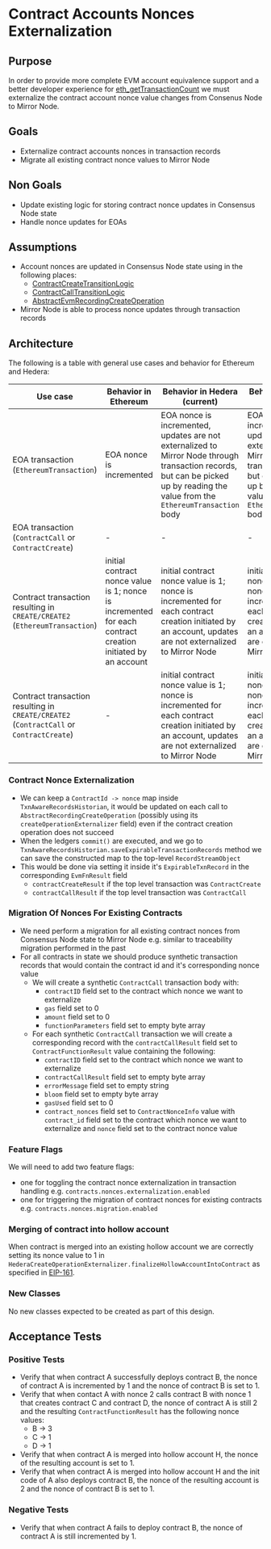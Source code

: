 # Contract Accounts Nonces Externalization

## Purpose

In order to provide more complete EVM account equivalence support and a better developer experience for [eth_getTransactionCount](https://ethereum.org/en/developers/docs/apis/json-rpc/#eth_gettransactioncount) we must externalize the contract account nonce value changes from Consenus Node to Mirror Node.

## Goals

- Externalize contract accounts nonces in transaction records
- Migrate all existing contract nonce values to Mirror Node

## Non Goals

- Update existing logic for storing contract nonce updates in Consensus Node state
- Handle nonce updates for EOAs

## Assumptions

- Account nonces are updated in Consensus Node state using in the following places:
  - [ContractCreateTransitionLogic](https://github.com/hashgraph/hedera-services/blob/develop/hedera-node/hedera-mono-service/src/main/java/com/hedera/node/app/service/mono/txns/contract/ContractCreateTransitionLogic.java#L209)
  - [ContractCallTransitionLogic](https://github.com/hashgraph/hedera-services/blob/develop/hedera-node/hedera-mono-service/src/main/java/com/hedera/node/app/service/mono/txns/contract/ContractCallTransitionLogic.java#L148)
  - [AbstractEvmRecordingCreateOperation](https://github.com/hashgraph/hedera-services/blob/develop/hedera-node/hedera-evm/src/main/java/com/hedera/node/app/service/evm/contracts/operations/AbstractEvmRecordingCreateOperation.java#L122)
- Mirror Node is able to process nonce updates through transaction records 

## Architecture

The following is a table with general use cases and behavior for Ethereum and Hedera:

| Use case                                                                                | Behavior in Ethereum                                                                                       | Behavior in Hedera (current)                                                                                                                                                     | Behavior in Hedera (desired)                                                                                                                                                     |
|-----------------------------------------------------------------------------------------|------------------------------------------------------------------------------------------------------------|----------------------------------------------------------------------------------------------------------------------------------------------------------------------------------|----------------------------------------------------------------------------------------------------------------------------------------------------------------------------------|
| EOA transaction (`EthereumTransaction`)                                                 | EOA nonce is incremented                                                                                   | EOA nonce is incremented, updates are not externalized to Mirror Node through transaction records, but can be picked up by reading the value from the `EthereumTransaction` body | EOA nonce is incremented, updates are not externalized to Mirror Node through transaction records, but can be picked up by reading the value from the `EthereumTransaction` body |
| EOA transaction (`ContractCall` or `ContractCreate`)                                    | -                                                                                                          | -                                                                                                                                                                                | -                                                                                                                                                                                |
| Contract transaction resulting in `CREATE/CREATE2` (`EthereumTransaction`)              | initial contract nonce value is 1; nonce is incremented for each contract creation initiated by an account | initial contract nonce value is 1; nonce is incremented for each contract creation initiated by an account, updates are not externalized to Mirror Node                          | initial contract nonce value is 1; nonce is incremented for each contract creation initiated by an account, updates are externalized to Mirror Node                              |
| Contract transaction resulting in `CREATE/CREATE2` (`ContractCall` or `ContractCreate`) | -                                                                                                          | initial contract nonce value is 1; nonce is incremented for each contract creation initiated by an account, updates are not externalized to Mirror Node                          | initial contract nonce value is 1; nonce is incremented for each contract creation initiated by an account, updates are externalized to Mirror Node                              |

### Contract Nonce Externalization

- We can keep a `ContractId -> nonce` map inside `TxnAwareRecordsHistorian`, it would be updated on each call to `AbstractRecordingCreateOperation` (possibly using its `createOperationExternalizer` field) even if the contract creation operation does not succeed
- When the ledgers `commit()` are executed, and we go to `TxnAwareRecordsHistorian.saveExpirableTransactionRecords` method we can save the constructed map to the top-level `RecordStreamObject`
- This would be done via setting it inside it's `ExpirableTxnRecord` in the corresponding `EvmFnResult` field
    - `contractCreateResult` if the top level transaction was `ContractCreate`
    - `contractCallResult` if the top level transaction was `ContractCall`

### Migration Of Nonces For Existing Contracts

- We need perform a migration for all existing contract nonces from Consensus Node state to Mirror Node e.g. similar to traceability migration performed in the past
- For all contracts in state we should produce synthetic transaction records that would contain the contract id and it's corresponding nonce value
  - We will create a synthetic `ContractCall` transaction body with:
    - `contractID` field set to the contract which nonce we want to externalize
    - `gas` field set to 0
    - `amount` field set to 0
    - `functionParameters` field set to empty byte array
  - For each synthetic `ContractCall` transaction we will create a corresponding record with the `contractCallResult` field set to `ContractFunctionResult` value containing the following:
    - `contractID` field set to the contract which nonce we want to externalize
    - `contractCallResult` field set to empty byte array
    - `errorMessage` field set to empty string
    - `bloom` field set to empty byte array
    - `gasUsed` field set to 0
    - `contract_nonces` field set to `ContractNonceInfo` value with `contract_id` field set to the contract which nonce we want to externalize and `nonce` field set to the contract nonce value

### Feature Flags

We will need to add two feature flags:
- one for toggling the contract nonce externalization in transaction handling e.g. `contracts.nonces.externalization.enabled`
- one for triggering the migration of contract nonces for existing contracts e.g. `contracts.nonces.migration.enabled`

### Merging of contract into hollow account

When contract is merged into an existing hollow account we are correctly setting its nonce value to 1 in `HederaCreateOperationExternalizer.finalizeHollowAccountIntoContract` as specified in [EIP-161](https://github.com/ethereum/EIPs/blob/master/EIPS/eip-161.md).

### New Classes

No new classes expected to be created as part of this design.

## Acceptance Tests

### Positive Tests

* Verify that when contract A successfully deploys contract B, the nonce of contract A is incremented by 1 and the nonce of contract B is set to 1.
* Verify that when contact A with nonce 2 calls contract B with nonce 1 that creates contract C and contract D, the nonce of contract A is still 2 and the resulting `ContractFunctionResult` has the following nonce values:
  * B -> 3
  * C -> 1
  * D -> 1
* Verify that when contract A is merged into hollow account H, the nonce of the resulting account is set to 1.
* Verify that when contract A is merged into hollow account H and the init code of A also deploys contract B, the nonce of the resulting account is 2 and the nonce of contract B is set to 1.

### Negative Tests

* Verify that when contract A fails to deploy contract B, the nonce of contract A is still incremented by 1.
